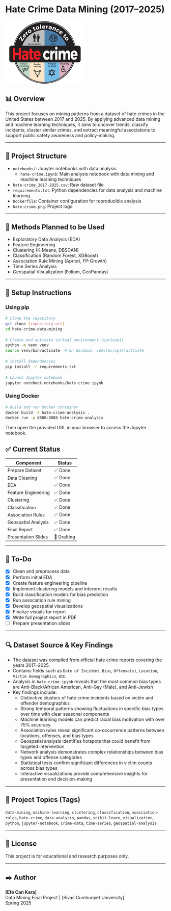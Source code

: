 # Hate Crime Data Mining (2017–2025)

![Project Icon](./hate-crime.png) <!-- Replace with correct path or GitLab-hosted image URL -->

## 📊 Overview

This project focuses on mining patterns from a dataset of hate crimes in the United States between 2017 and 2025. By applying advanced data mining and machine learning techniques, it aims to uncover trends, classify incidents, cluster similar crimes, and extract meaningful associations to support public safety awareness and policy-making.

---

## 🧱 Project Structure

- `notebooks/`: Jupyter notebooks with data analysis
  - `hate-crime.ipynb`: Main analysis notebook with data mining and machine learning techniques
- `hate-crime_2017-2025.csv`: Raw dataset file
- `requirements.txt`: Python dependencies for data analysis and machine learning
- `Dockerfile`: Container configuration for reproducible analysis
- `hate-crime.png`: Project logo

---

## 🧠 Methods Planned to be Used

- Exploratory Data Analysis (EDA)
- Feature Engineering
- Clustering (K-Means, DBSCAN)
- Classification (Random Forest, XGBoost)
- Association Rule Mining (Apriori, FP-Growth)
- Time Series Analysis
- Geospatial Visualization (Folium, GeoPandas)

---

## 🔧 Setup Instructions

### Using pip

```bash
# Clone the repository
git clone [repository-url]
cd hate-crime-data-mining

# Create and activate virtual environment (optional)
python -m venv venv
source venv/bin/activate  # On Windows: venv\Scripts\activate

# Install dependencies
pip install -r requirements.txt

# Launch Jupyter notebook
jupyter notebook notebooks/hate-crime.ipynb
```

### Using Docker

```bash
# Build and run Docker container
docker build -t hate-crime-analysis .
docker run -p 8888:8888 hate-crime-analysis
```

Then open the provided URL in your browser to access the Jupyter notebook.

## ✅ Current Status

| Component           | Status      |
| ------------------- | ----------- |
| Prepare Dataset     | ✅ Done     |
| Data Cleaning       | ✅ Done     |
| EDA                 | ✅ Done     |
| Feature Engineering | ✅ Done     |
| Clustering          | ✅ Done     |
| Classification      | ✅ Done     |
| Association Rules   | ✅ Done     |
| Geospatial Analysis | ✅ Done     |
| Final Report        | ✅ Done     |
| Presentation Slides | 🔄 Drafting |

---

## 📝 To-Do

- [x] Clean and preprocess data
- [x] Perform initial EDA
- [x] Create feature engineering pipeline
- [x] Implement clustering models and interpret results
- [x] Build classification models for bias prediction
- [x] Run association rule mining
- [x] Develop geospatial visualizations
- [x] Finalize visuals for report
- [x] Write full project report in PDF
- [ ] Prepare presentation slides

---

## 🔍 Dataset Source & Key Findings

- The dataset was compiled from official hate crime reports covering the years 2017–2025.
- Contains fields such as `Date of Incident`, `Bias`, `Offense(s)`, `Location`, `Victim Demographics`, etc.
- Analysis in `hate-crime.ipynb` reveals that the most common bias types are Anti-Black/African American, Anti-Gay (Male), and Anti-Jewish
- Key findings include:
  - Distinctive clusters of hate crime incidents based on victim and offender demographics
  - Strong temporal patterns showing fluctuations in specific bias types over time with clear seasonal components
  - Machine learning models can predict racial bias motivation with over 75% accuracy
  - Association rules reveal significant co-occurrence patterns between locations, offenses, and bias types
  - Geospatial analysis identifies hotspots that could benefit from targeted intervention
  - Network analysis demonstrates complex relationships between bias types and offense categories
  - Statistical tests confirm significant differences in victim counts across bias types
  - Interactive visualizations provide comprehensive insights for presentation and decision-making

---

## 📌 Project Topics (Tags)

`data-mining`, `machine-learning`, `clustering`, `classification`, `association-rules`, `hate-crime`, `data-analysis`, `pandas`, `scikit-learn`, `visualization`, `python`, `jupyter-notebook`, `crime-data`, `time-series`, `geospatial-analysis`

---

## 📜 License

This project is for educational and research purposes only.

---

## ✒️ Author

**[Efe Can Kara]**  
Data Mining Final Project | [Sivas Cumhuriyet University]  
Spring 2025
